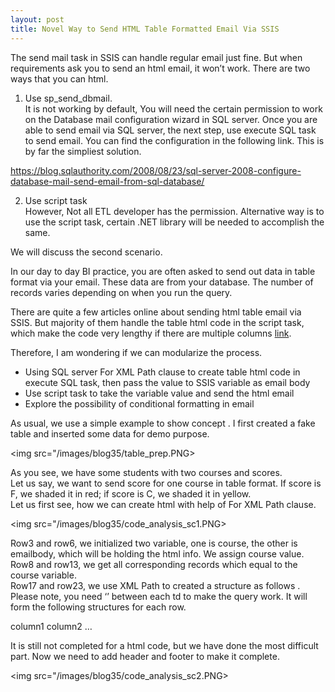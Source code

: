 ```yaml
---
layout: post
title: Novel Way to Send HTML Table Formatted Email Via SSIS
---
```


The send mail task in SSIS can handle regular email just fine.  But when requirements ask you to send an html email, it won’t work. 
There are two ways that you can html.  
1.	Use sp_send_dbmail.   
It is not working by default, You will need the certain permission to work on the Database mail configuration wizard  in SQL server.  Once you are able to send email via SQL server, the next step,  use execute SQL task to send email. You can find the configuration in the following link. This is by far the simpliest solution.  

<https://blog.sqlauthority.com/2008/08/23/sql-server-2008-configure-database-mail-send-email-from-sql-database/>

2.	Use script task  
However, Not all ETL developer has the permission. Alternative way is to use the script task, certain .NET library will be needed to accomplish the same.

We will discuss the second scenario.  

In our day to day BI practice,  you are often asked to send out data in table format via your email.  These data are from your database. The number of records varies depending on when you run the query. 

There are quite a few articles online about sending html table email via SSIS.  But majority of them handle the table html code in the script task, which make the code very lengthy if there are multiple columns [link](https://social.msdn.microsoft.com/Forums/sqlserver/en-US/effa3050-6b40-4157-b299-ea6fdb39d9b7/html-table-formatted-email-using-ssis-script-task?forum=sqlintegrationservices).  

Therefore, I am wondering if we can modularize the process. 
*	Using SQL server For XML Path clause to create table html code in execute SQL task, then pass the value to SSIS variable as email body  
* Use script task to take the variable value and send the html email  
* Explore the possibility of conditional formatting in email  

As usual, we use a simple example to show concept .
I first created a fake table  and inserted some data for demo purpose. 

<img src="/images/blog35/table_prep.PNG>   
          
As you see,  we have some students with two courses and scores.   
Let us say, we want to send score for one course in table format.  If score is F, we shaded it in red; if score is C, we shaded it in yellow.  
Let us first see, how we can create html with help of For XML Path clause.  

<img src="/images/blog35/code_analysis_sc1.PNG>  
          
Row3 and row6, we initialized two variable,  one is course, the other is emailbody, which will be holding the html info.  We assign course value.  
Row8 and row13, we get all corresponding records which equal to the course variable.  
Row17 and row23,  we use XML Path to created a structure as follows .  Please note, you need ‘’ between each  td to make the query work. It will form the following structures for each row.  
<tr>
<td> column1</td>
<td> column2</td>
…
</tr>

It is still not completed for a html code, but we have done the most difficult part.  Now we need to add header and footer to make it complete.  

<img src="/images/blog35/code_analysis_sc2.PNG>  
          


